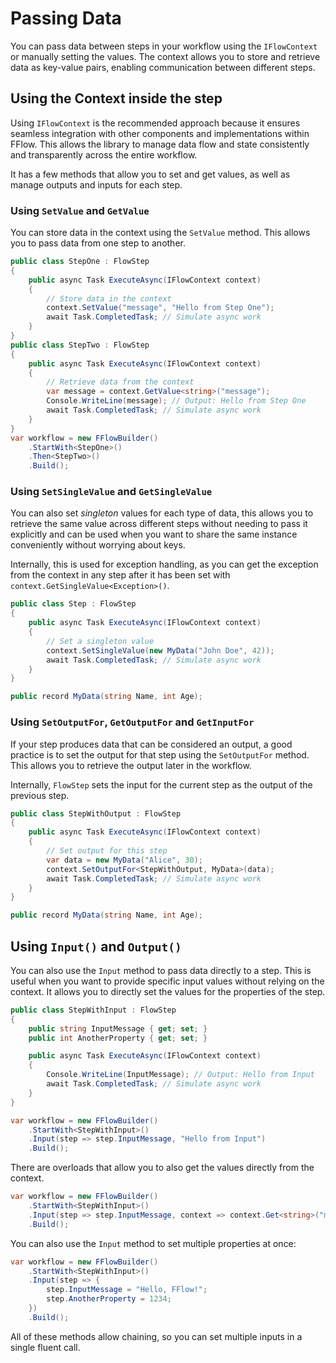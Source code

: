 # Passing Data
You can pass data between steps in your workflow using the `IFlowContext` or manually setting the values. The context allows you to store and retrieve data as key-value pairs, enabling communication between different steps.

## Using the Context inside the step

Using `IFlowContext` is the recommended approach because it ensures seamless integration with other components and implementations within FFlow. This allows the library to manage data flow and state consistently and transparently across the entire workflow.

It has a few methods that allow you to set and get values, as well as manage outputs and inputs for each step.

### Using `SetValue` and `GetValue`
You can store data in the context using the `SetValue` method. This allows you to pass data from one step to another.

```csharp
public class StepOne : FlowStep
{
    public async Task ExecuteAsync(IFlowContext context)
    {
        // Store data in the context
        context.SetValue("message", "Hello from Step One");
        await Task.CompletedTask; // Simulate async work
    }
}
public class StepTwo : FlowStep
{
    public async Task ExecuteAsync(IFlowContext context)
    {
        // Retrieve data from the context
        var message = context.GetValue<string>("message");
        Console.WriteLine(message); // Output: Hello from Step One
        await Task.CompletedTask; // Simulate async work
    }
}
var workflow = new FFlowBuilder()
    .StartWith<StepOne>()
    .Then<StepTwo>()
    .Build();
```

### Using `SetSingleValue` and `GetSingleValue`

You can also set *singleton* values for each type of data, this allows you to retrieve the same value across different steps without needing to pass it explicitly and can be used when you want to share the same instance conveniently without worrying about keys. 

Internally, this is used for exception handling, as you can get the exception from the context in any step after it has been set with `context.GetSingleValue<Exception>()`.

```csharp
public class Step : FlowStep
{
    public async Task ExecuteAsync(IFlowContext context)
    {
        // Set a singleton value
        context.SetSingleValue(new MyData("John Doe", 42));
        await Task.CompletedTask; // Simulate async work
    }
}

public record MyData(string Name, int Age);
```

### Using `SetOutputFor`, `GetOutputFor` and `GetInputFor`

If your step produces data that can be considered an output, a good practice is to set the output for that step using the `SetOutputFor` method. This allows you to retrieve the output later in the workflow. 

Internally, `FlowStep` sets the input for the current step as the output of the previous step.

```csharp
public class StepWithOutput : FlowStep
{
    public async Task ExecuteAsync(IFlowContext context)
    {
        // Set output for this step
        var data = new MyData("Alice", 30);
        context.SetOutputFor<StepWithOutput, MyData>(data);
        await Task.CompletedTask; // Simulate async work
    }
}

public record MyData(string Name, int Age);
```

## Using `Input()` and `Output()`
You can also use the `Input` method to pass data directly to a step. This is useful when you want to provide specific input values without relying on the context. It allows you to directly set the values for the properties of the step.

```csharp
public class StepWithInput : FlowStep
{
    public string InputMessage { get; set; }
    public int AnotherProperty { get; set; }

    public async Task ExecuteAsync(IFlowContext context)
    {
        Console.WriteLine(InputMessage); // Output: Hello from Input
        await Task.CompletedTask; // Simulate async work
    }
}

var workflow = new FFlowBuilder()
    .StartWith<StepWithInput>()
    .Input(step => step.InputMessage, "Hello from Input")
    .Build();
```

There are overloads that allow you to also get the values directly from the context.

```csharp
var workflow = new FFlowBuilder()
    .StartWith<StepWithInput>()
    .Input(step => step.InputMessage, context => context.Get<string>("message"))
    .Build();
```

You can also use the `Input` method to set multiple properties at once:

```csharp
var workflow = new FFlowBuilder()
    .StartWith<StepWithInput>()
    .Input(step => {
        step.InputMessage = "Hello, FFlow!";
        step.AnotherProperty = 1234;
    })
    .Build();
```

All of these methods allow chaining, so you can set multiple inputs in a single fluent call.
